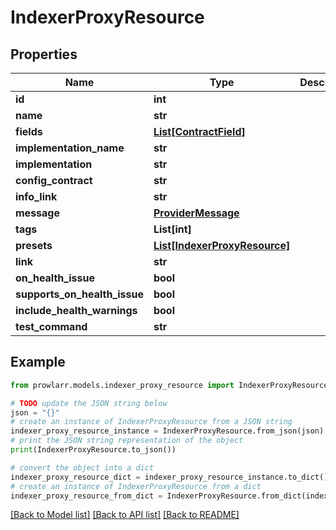 # IndexerProxyResource


## Properties

Name | Type | Description | Notes
------------ | ------------- | ------------- | -------------
**id** | **int** |  | [optional] 
**name** | **str** |  | [optional] 
**fields** | [**List[ContractField]**](ContractField.md) |  | [optional] 
**implementation_name** | **str** |  | [optional] 
**implementation** | **str** |  | [optional] 
**config_contract** | **str** |  | [optional] 
**info_link** | **str** |  | [optional] 
**message** | [**ProviderMessage**](ProviderMessage.md) |  | [optional] 
**tags** | **List[int]** |  | [optional] 
**presets** | [**List[IndexerProxyResource]**](IndexerProxyResource.md) |  | [optional] 
**link** | **str** |  | [optional] 
**on_health_issue** | **bool** |  | [optional] 
**supports_on_health_issue** | **bool** |  | [optional] 
**include_health_warnings** | **bool** |  | [optional] 
**test_command** | **str** |  | [optional] 

## Example

```python
from prowlarr.models.indexer_proxy_resource import IndexerProxyResource

# TODO update the JSON string below
json = "{}"
# create an instance of IndexerProxyResource from a JSON string
indexer_proxy_resource_instance = IndexerProxyResource.from_json(json)
# print the JSON string representation of the object
print(IndexerProxyResource.to_json())

# convert the object into a dict
indexer_proxy_resource_dict = indexer_proxy_resource_instance.to_dict()
# create an instance of IndexerProxyResource from a dict
indexer_proxy_resource_from_dict = IndexerProxyResource.from_dict(indexer_proxy_resource_dict)
```
[[Back to Model list]](../README.md#documentation-for-models) [[Back to API list]](../README.md#documentation-for-api-endpoints) [[Back to README]](../README.md)


